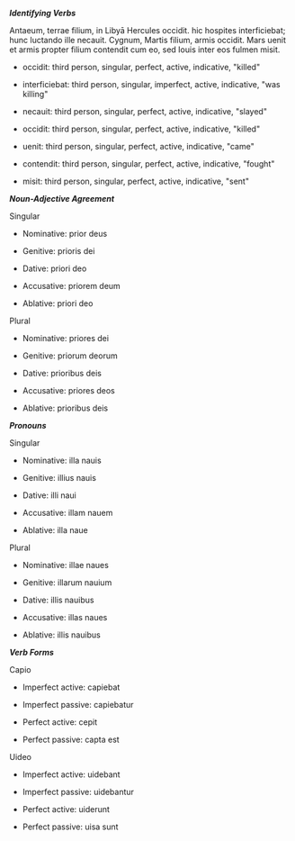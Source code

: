***Identifying Verbs***

Antaeum, terrae filium, in Libyā Hercules occidit. hic hospites interficiebat; hunc luctando ille necauit. Cygnum, Martis filium, armis occidit. 
Mars uenit et armis propter filium contendit cum eo, sed Iouis inter eos fulmen misit.

- occidit: third person, singular, perfect, active, indicative, "killed"

- interficiebat: third person, singular, imperfect, active, indicative, "was killing"

- necauit: third person, singular, perfect, active, indicative, "slayed"

- occidit: third person, singular, perfect, active, indicative, "killed"

- uenit: third person, singular, perfect, active, indicative, "came"

- contendit: third person, singular, perfect, active, indicative, "fought"

- misit: third person, singular, perfect, active, indicative, "sent"

***Noun-Adjective Agreement***

Singular

- Nominative: prior deus

- Genitive: prioris dei

- Dative: priori deo

- Accusative: priorem deum

- Ablative: priori deo

Plural

- Nominative: priores dei

- Genitive: priorum deorum

- Dative: prioribus deis

- Accusative: priores deos

- Ablative: prioribus deis

***Pronouns***

Singular

- Nominative: illa nauis

- Genitive: illius nauis

- Dative: illi naui

- Accusative: illam nauem

- Ablative: illa naue

Plural

- Nominative: illae naues

- Genitive: illarum nauium

- Dative: illis nauibus

- Accusative: illas naues

- Ablative: illis nauibus

***Verb Forms***

Capio

- Imperfect active: capiebat

- Imperfect passive: capiebatur

- Perfect active: cepit

- Perfect passive: capta est

Uideo

- Imperfect active: uidebant

- Imperfect passive: uidebantur

- Perfect active: uiderunt

- Perfect passive: uisa sunt
